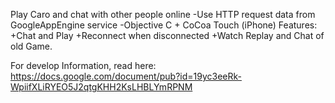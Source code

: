 Play Caro and chat with other people online
-Use HTTP request data from GoogleAppEngine service
-Objective C + CoCoa Touch (iPhone)
Features:
+Chat and Play
+Reconnect when disconnected
+Watch Replay and Chat of old Game.

For develop Information, read here:
https://docs.google.com/document/pub?id=19yc3eeRk-WpiifXLiRYEO5J2qtgKHH2KsLHBLYmRPNM